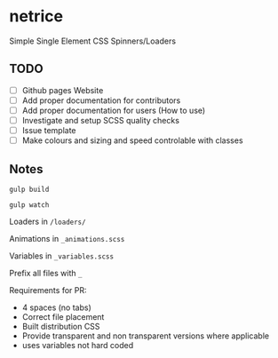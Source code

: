 # netrice
Simple Single Element CSS Spinners/Loaders

## TODO

- [ ] Github pages Website
- [ ] Add proper documentation for contributors
- [ ] Add proper documentation for users (How to use)
- [ ] Investigate and setup SCSS quality checks
- [ ] Issue template
- [ ] Make colours and sizing and speed controlable with classes

## Notes
`gulp build`

`gulp watch`

Loaders in `/loaders/`

Animations in `_animations.scss`

Variables in `_variables.scss`

Prefix all files with `_`

Requirements for PR:

- 4 spaces (no tabs)
- Correct file placement
- Built distribution CSS
- Provide transparent and non transparent versions where applicable
- uses variables not hard coded

